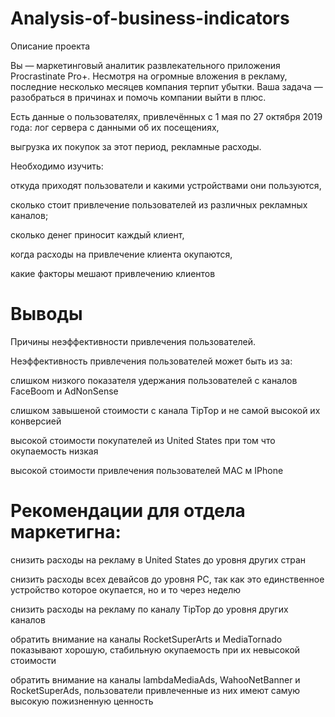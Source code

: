# Analysis-of-business-indicators
Описание проекта

  Вы — маркетинговый аналитик развлекательного приложения Procrastinate Pro+. Несмотря на огромные вложения в рекламу, последние несколько месяцев компания терпит убытки. Ваша задача — разобраться в причинах и помочь компании выйти в плюс.

  Есть данные о пользователях, привлечённых с 1 мая по 27 октября 2019 года:
лог сервера с данными об их посещениях,

выгрузка их покупок за этот период,
рекламные расходы.


  Необходимо изучить:

откуда приходят пользователи и какими устройствами они пользуются,

сколько стоит привлечение пользователей из различных рекламных каналов;

сколько денег приносит каждый клиент,

когда расходы на привлечение клиента окупаются,

какие факторы мешают привлечению клиентов

# Выводы
Причины неэффективности привлечения пользователей.

Неэффективность привлечения пользователей может быть из за:

слишком низкого показателя удержания пользователей с каналов FaceBoom и AdNonSense

слишком завышеной стоимости с канала TipTop и не самой высокой их конверсией

высокой стоимости покупателей из United States при том что окупаемость низкая

высокой стоимости привлечения пользователей MAC м IPhone

# Рекомендации для отдела маркетигна:

снизить расходы на рекламу в United States до уровня других стран

снизить расходы всех девайсов до уровня PC, так как это единственное устройство которое окупается, но и то через неделю

снизить расходы на рекламу по каналу TipTop до уровня других каналов

обратить внимание на каналы RocketSuperArts и MediaTornado показывают хорошую, стабильную окупаемость при их невысокой стоимости

обратить внимание на каналы lambdaMediaAds, WahooNetBanner и RocketSuperAds, пользователи привлеченные из них имеют самую высокую пожизненную ценность
